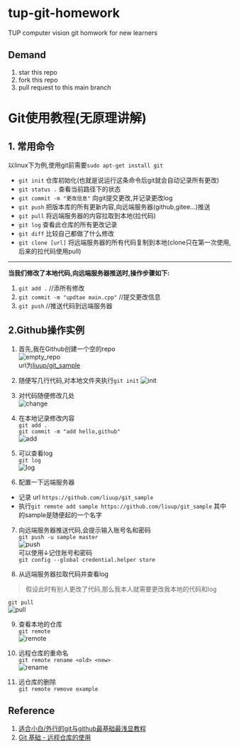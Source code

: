 # tup-git-homework
TUP computer vision git homwork for new learners

## Demand
1. star this repo
2. fork this repo
3. pull request to this main branch

# Git使用教程(无原理讲解)

## 1. 常用命令
以linux下为例,使用git前需要```sudo apt-get install git```  
 - ```git init``` 仓库初始化(也就是说运行这条命令后git就会自动记录所有更改)
 - ```git status .``` 查看当前路径下的状态
 - ```git commit -m "更改信息"``` 向git提交更改,并记录更改log
 - ```git push``` 把版本库的所有更新内容,向远端服务器(github,gitee...)推送
 - ```git pull``` 将远端服务器的内容拉取到本地(拉代码)
 - ```git log``` 查看此仓库的所有更改记录
 - ```git diff``` 比较自己都做了什么修改
 - ```git clone [url]``` 将远端服务器的所有代码复制到本地(clone只在第一次使用,后来的拉代码使用pull)

****
**当我们修改了本地代码,向远端服务器推送时,操作步骤如下:**
1. ```git add .``` //添所有修改
2. ```git commit -m "updtae main.cpp"``` //提交更改信息
3. ```git push``` //推送代码到远端服务器


## 2.Github操作实例
1. 首先,我在Github创建一个空的repo  
![empty_repo](https://akaliuup.gitee.io/pics/Screenshot%20from%202020-05-03%2019-03-58.png)  
url为[liuup/git_sample](https://github.com/liuup/git_sample)

2. 随便写几行代码,对本地文件夹执行```git init```
![init](https://akaliuup.gitee.io/pics/Screenshot%20from%202020-05-03%2019-24-02.png)

3. 对代码随便修改几处  
![change](https://akaliuup.gitee.io/pics/Screenshot%20from%202020-05-03%2019-28-45.png)

4. 在本地记录修改内容  
```git add .```  
```git commit -m "add hello,github"```  
![add](https://akaliuup.gitee.io/pics/Screenshot%20from%202020-05-03%2019-30-43.png)

5. 可以查看log  
```git log```  
![log](https://akaliuup.gitee.io/pics/Screenshot%20from%202020-05-03%2019-33-10.png)

6. 配置一下远端服务器
- 记录 url ```https://github.com/liuup/git_sample```
- 执行```git remote add sample https://github.com/liuup/git_sample``` 其中的sample是随便起的一个名字

7. 向远端服务器推送代码,会提示输入账号名和密码  
```git push -u sample master```  
![push](https://akaliuup.gitee.io/pics/Screenshot%20from%202020-05-03%2019-39-31.png)  
可以使用↓记住账号和密码  
```git config --global credential.helper store```

8. 从远端服务器拉取代码并查看log  
> 假设此时有别人更改了代码,那么我本人就需要更改我本地的代码和log  

```git pull```  
![pull](https://akaliuup.gitee.io/pics/Screenshot%20from%202020-05-03%2019-47-21.png)

9. 查看本地的仓库  
```git remote```  
![remote](https://akaliuup.gitee.io/pics/Screenshot%20from%202020-05-03%2019-57-16.png)

10. 远程仓库的重命名  
```git remote rename <old> <new>```  
![rename](https://akaliuup.gitee.io/pics/Screenshot%20from%202020-05-03%2019-57-31.png)

11. 远仓库的删除  
```git remote remove example```


## Reference
1. [适合小白/外行的git与github最基础最浅显教程](https://www.cnblogs.com/yaoxiaowen/p/8227873.html)
2. [Git 基础 - 远程仓库的使用](https://git-scm.com/book/zh/v2/Git-%E5%9F%BA%E7%A1%80-%E8%BF%9C%E7%A8%8B%E4%BB%93%E5%BA%93%E7%9A%84%E4%BD%BF%E7%94%A8)


